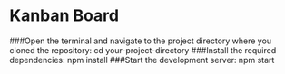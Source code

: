 # Kanban Board
###Open the terminal and navigate to the project directory where you cloned the repository:
cd your-project-directory
###Install the required dependencies:
npm install
###Start the development server:
npm start
